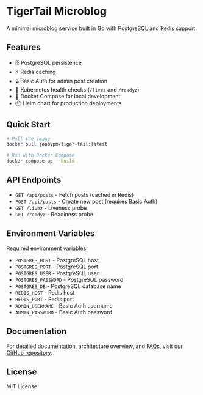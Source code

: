# TigerTail Microblog

A minimal microblog service built in Go with PostgreSQL and Redis support.

## Features

- 🗄️ PostgreSQL persistence
- ⚡ Redis caching
- 🔒 Basic Auth for admin post creation
- 🏥 Kubernetes health checks (`/livez` and `/readyz`)
- 🐳 Docker Compose for local development
- 📦 Helm chart for production deployments

## Quick Start

```bash
# Pull the image
docker pull joobypm/tiger-tail:latest

# Run with Docker Compose
docker-compose up --build
```

## API Endpoints

- `GET /api/posts` - Fetch posts (cached in Redis)
- `POST /api/posts` - Create new post (requires Basic Auth)
- `GET /livez` - Liveness probe
- `GET /readyz` - Readiness probe

## Environment Variables

Required environment variables:
- `POSTGRES_HOST` - PostgreSQL host
- `POSTGRES_PORT` - PostgreSQL port
- `POSTGRES_USER` - PostgreSQL user
- `POSTGRES_PASSWORD` - PostgreSQL password
- `POSTGRES_DB` - PostgreSQL database name
- `REDIS_HOST` - Redis host
- `REDIS_PORT` - Redis port
- `ADMIN_USERNAME` - Basic Auth username
- `ADMIN_PASSWORD` - Basic Auth password

## Documentation

For detailed documentation, architecture overview, and FAQs, visit our [GitHub repository](https://github.com/JoobyPM/tiger-tail-microblog).

## License

MIT License 